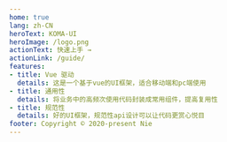 ```yaml
---
home: true
lang: zh-CN
heroText: KOMA-UI
heroImage: /logo.png
actionText: 快速上手 →
actionLink: /guide/
features:
- title: Vue 驱动
  details: 这是一个基于vue的UI框架，适合移动端和pc端使用
- title: 通用性
  details: 将业务中的高频次使用代码封装成常用组件，提高复用性
- title: 规范性
  details: 好的UI框架，规范性api设计可以让代码更赏心悦目
footer: Copyright © 2020-present Nie
---
```


